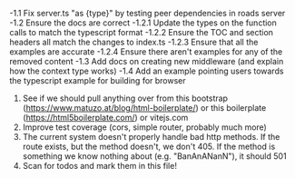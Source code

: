 -1.1 Fix server.ts "as {type}" by testing peer dependencies in roads server
-1.2 Ensure the docs are correct
-1.2.1 Update the types on the function calls to match the typescript format
-1.2.2 Ensure the TOC and section headers all match the changes to index.ts
-1.2.3 Ensure that all the examples are accurate
-1.2.4 Ensure there aren't examples for any of the removed content
-1.3 Add docs on creating new middleware (and explain how the context type works)
-1.4 Add an example pointing users towards the typescript example for building for browser
1. See if we should pull anything over from this bootstrap (https://www.matuzo.at/blog/html-boilerplate/) or this boilerplate (https://html5boilerplate.com/) or vitejs.com
2. Improve test coverage (cors, simple router, probably much more)
3. The current system doesn't properly handle bad http methods. If the route exists, but the method doesn't, we don't 405. If the method is something we know nothing about (e.g. "BanAnANanN"), it should 501
4. Scan for todos and mark them in this file!
